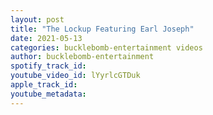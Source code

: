 ```yaml
---
layout: post
title: "The Lockup Featuring Earl Joseph"
date: 2021-05-13
categories: bucklebomb-entertainment videos
author: bucklebomb-entertainment
spotify_track_id: 
youtube_video_id: lYyrlcGTDuk
apple_track_id: 
youtube_metadata: 
---
```

